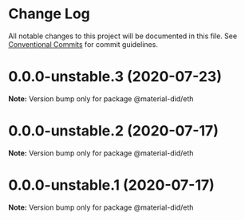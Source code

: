 # Change Log

All notable changes to this project will be documented in this file.
See [Conventional Commits](https://conventionalcommits.org) for commit guidelines.

# 0.0.0-unstable.3 (2020-07-23)

**Note:** Version bump only for package @material-did/eth





# 0.0.0-unstable.2 (2020-07-17)

**Note:** Version bump only for package @material-did/eth





# 0.0.0-unstable.1 (2020-07-17)

**Note:** Version bump only for package @material-did/eth
